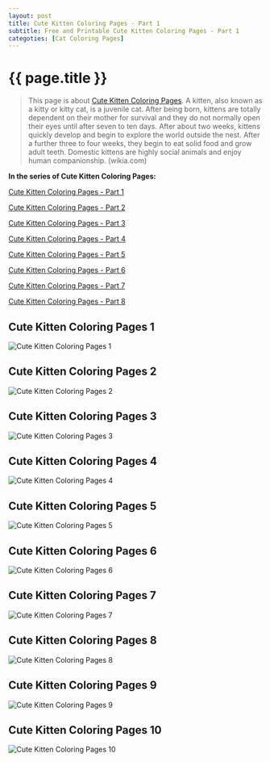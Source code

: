 ```yaml
---
layout: post
title: Cute Kitten Coloring Pages - Part 1
subtitle: Free and Printable Cute Kitten Coloring Pages - Part 1
categoties: [Cat Coloring Pages]
---
```

{{ page.title }}
================
> This page is about [Cute Kitten Coloring Pages](https://hoanghabelle.github.io/). A kitten, also known as a kitty or kitty cat, is a juvenile cat. After being born, kittens are totally dependent on their mother for survival and they do not normally open their eyes until after seven to ten days. After about two weeks, kittens quickly develop and begin to explore the world outside the nest. After a further three to four weeks, they begin to eat solid food and grow adult teeth. Domestic kittens are highly social animals and enjoy human companionship. (wikia.com)

**In the series of Cute Kitten Coloring Pages:**

[Cute Kitten Coloring Pages - Part 1](https://hoanghabelle.github.io/2017/11/06/Cute-Kitten-Coloring-Pages-part-1.html)

[Cute Kitten Coloring Pages - Part 2](https://hoanghabelle.github.io/2017/11/06/Cute-Kitten-Coloring-Pages-part-2.html)

[Cute Kitten Coloring Pages - Part 3](https://hoanghabelle.github.io/2017/11/06/Cute-Kitten-Coloring-Pages-part-3.html)

[Cute Kitten Coloring Pages - Part 4](https://hoanghabelle.github.io/2017/11/06/Cute-Kitten-Coloring-Pages-part-4.html)

[Cute Kitten Coloring Pages - Part 5](https://hoanghabelle.github.io/2017/11/06/Cute-Kitten-Coloring-Pages-part-5.html)

[Cute Kitten Coloring Pages - Part 6](https://hoanghabelle.github.io/2017/11/06/Cute-Kitten-Coloring-Pages-part-6.html)

[Cute Kitten Coloring Pages - Part 7](https://hoanghabelle.github.io/2017/11/06/Cute-Kitten-Coloring-Pages-part-7.html)

[Cute Kitten Coloring Pages - Part 8](https://hoanghabelle.github.io/2017/11/06/Cute-Kitten-Coloring-Pages-part-8.html)

## Cute Kitten Coloring Pages 1
![Cute Kitten Coloring Pages 1](https://hoanghabelle.github.io/img/Cute-Kitten-Coloring-Pages%20(1).jpg "Cute Kitten Coloring Pages 1")

## Cute Kitten Coloring Pages 2
![Cute Kitten Coloring Pages 2](https://hoanghabelle.github.io/img/Cute-Kitten-Coloring-Pages%20(2).jpg "Cute Kitten Coloring Pages 2")

## Cute Kitten Coloring Pages 3
![Cute Kitten Coloring Pages 3](https://hoanghabelle.github.io/img/Cute-Kitten-Coloring-Pages%20(3).jpg "Cute Kitten Coloring Pages 3")

## Cute Kitten Coloring Pages 4
![Cute Kitten Coloring Pages 4](https://hoanghabelle.github.io/img/Cute-Kitten-Coloring-Pages%20(4).jpg "Cute Kitten Coloring Pages 4")

<script async src="//pagead2.googlesyndication.com/pagead/js/adsbygoogle.js"></script><ins class="adsbygoogle" style="display:block" data-ad-format="fluid" data-ad-layout-key="-8i+1w-dq+e9+ft" data-ad-client="ca-pub-6753140515841889" data-ad-slot="6190446671"></ins> <script> (adsbygoogle = window.adsbygoogle || []).push({}); </script>

## Cute Kitten Coloring Pages 5
![Cute Kitten Coloring Pages 5](https://hoanghabelle.github.io/img/Cute-Kitten-Coloring-Pages%20(5).jpg "Cute Kitten Coloring Pages 5")

## Cute Kitten Coloring Pages 6
![Cute Kitten Coloring Pages 6](https://hoanghabelle.github.io/img/Cute-Kitten-Coloring-Pages%20(6).jpg "Cute Kitten Coloring Pages 6")

## Cute Kitten Coloring Pages 7
![Cute Kitten Coloring Pages 7](https://hoanghabelle.github.io/img/Cute-Kitten-Coloring-Pages%20(7).jpg "Cute Kitten Coloring Pages 7")

## Cute Kitten Coloring Pages 8
![Cute Kitten Coloring Pages 8](https://hoanghabelle.github.io/img/Cute-Kitten-Coloring-Pages%20(8).jpg "Cute Kitten Coloring Pages 8")

<script async src="//pagead2.googlesyndication.com/pagead/js/adsbygoogle.js"></script><ins class="adsbygoogle" style="display:block" data-ad-format="fluid" data-ad-layout-key="-8i+1w-dq+e9+ft" data-ad-client="ca-pub-6753140515841889" data-ad-slot="6190446671"></ins> <script> (adsbygoogle = window.adsbygoogle || []).push({}); </script>

## Cute Kitten Coloring Pages 9
![Cute Kitten Coloring Pages 9](https://hoanghabelle.github.io/img/Cute-Kitten-Coloring-Pages%20(9).jpg "Cute Kitten Coloring Pages 9")

## Cute Kitten Coloring Pages 10
![Cute Kitten Coloring Pages 10](https://hoanghabelle.github.io/img/Cute-Kitten-Coloring-Pages%20(10).jpg "Cute Kitten Coloring Pages 10")

